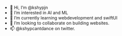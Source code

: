 - 👋 Hi, I’m @kshypjn
- 👀 I’m interested in AI and ML
- 🌱 I’m currently learning webdevelopment and swiftUI
- 💞️ I’m looking to collaborate on building websites.
- 📫 @kshypcantdance on twitter.

<!---
kshypjn/kshypjn is a ✨ special ✨ repository because its `README.md` (this file) appears on your GitHub profile.
You can click the Preview link to take a look at your changes.
--->
